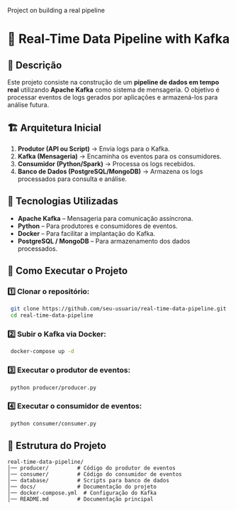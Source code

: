 Project on building a real pipeline

# 📡 Real-Time Data Pipeline with Kafka

## 📌 Descrição
Este projeto consiste na construção de um **pipeline de dados em tempo real** utilizando **Apache Kafka** como sistema de mensageria. O objetivo é processar eventos de logs gerados por aplicações e armazená-los para análise futura.

## 🏗️ Arquitetura Inicial
1. **Produtor (API ou Script)** → Envia logs para o Kafka.
2. **Kafka (Mensageria)** → Encaminha os eventos para os consumidores.
3. **Consumidor (Python/Spark)** → Processa os logs recebidos.
4. **Banco de Dados (PostgreSQL/MongoDB)** → Armazena os logs processados para consulta e análise.

## 🔧 Tecnologias Utilizadas
- **Apache Kafka** – Mensageria para comunicação assíncrona.
- **Python** – Para produtores e consumidores de eventos.
- **Docker** – Para facilitar a implantação do Kafka.
- **PostgreSQL / MongoDB** – Para armazenamento dos dados processados.

## 🚀 Como Executar o Projeto
### 1️⃣ Clonar o repositório:
```sh
 git clone https://github.com/seu-usuario/real-time-data-pipeline.git
 cd real-time-data-pipeline
```
### 2️⃣ Subir o Kafka via Docker:
```sh
 docker-compose up -d
```
### 3️⃣ Executar o produtor de eventos:
```sh
 python producer/producer.py
```
### 4️⃣ Executar o consumidor de eventos:
```sh
 python consumer/consumer.py
```

## 📂 Estrutura do Projeto
```
real-time-data-pipeline/
│── producer/         # Código do produtor de eventos
│── consumer/         # Código do consumidor de eventos
│── database/         # Scripts para banco de dados
│── docs/             # Documentação do projeto
│── docker-compose.yml  # Configuração do Kafka
│── README.md         # Documentação principal
```


